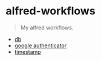 # alfred-workflows

> My alfred workflows.

* [db](db)
* [google authenticator](google-authenticator)
* [timestamp](timestamp)
